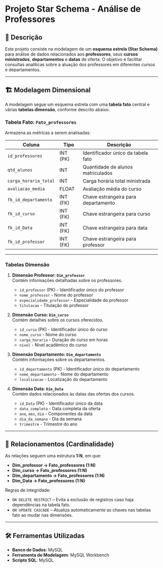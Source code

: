 # Projeto Star Schema - Análise de Professores

## 📖 Descrição

Este projeto consiste na modelagem de um **esquema estrela (Star Schema)** para análise de dados relacionados aos **professores**, seus **cursos ministrados**, **departamentos** e **datas** de oferta. O objetivo é facilitar consultas analíticas sobre a atuação dos professores em diferentes cursos e departamentos.

---

## 🏗️ Modelagem Dimensional

A modelagem segue um esquema estrela com uma **tabela fato** central e várias **tabelas dimensão**, conforme descrito abaixo.

### **Tabela Fato: `Fato_professores`**
Armazena as métricas a serem analisadas:

| Coluna               | Tipo          | Descrição                        |
|---------------------|---------------|----------------------------------|
| `id_professores`      | INT (PK)       | Identificador único da tabela fato |
| `qtd_alunos`          | INT            | Quantidade de alunos matriculados |
| `carga_horaria_total` | INT            | Carga horária total ministrada   |
| `avaliacao_media`     | FLOAT          | Avaliação média do curso         |
| `fk_id_departamento`  | INT (FK)       | Chave estrangeira para departamento |
| `fk_id_curso`         | INT (FK)       | Chave estrangeira para curso     |
| `fk_id_Data`          | INT (FK)       | Chave estrangeira para data      |
| `fk_id_professor`     | INT (FK)       | Chave estrangeira para professor |

---

### **Tabelas Dimensão**

1. **Dimensão Professor: `Dim_professor`**  
   Contém informações detalhadas sobre os professores.  
   - `id_professor` (PK) - Identificador único do professor  
   - `nome_professor` - Nome do professor  
   - `especialidade_professor` - Especialidade do professor  
   - `titulacao` - Titulação do professor  

2. **Dimensão Curso: `Dim_curso`**  
   Contém detalhes sobre os cursos oferecidos.  
   - `id_curso` (PK) - Identificador único do curso  
   - `nome_curso` - Nome do curso  
   - `carga_horaria` - Duração do curso em horas  
   - `nivel` - Nível acadêmico do curso  

3. **Dimensão Departamento: `Dim_departamento`**  
   Contém informações sobre os departamentos.  
   - `id_departamento` (PK) - Identificador único do departamento  
   - `nome_departamento` - Nome do departamento  
   - `localizacao` - Localização do departamento  

4. **Dimensão Data: `Dim_Data`**  
   Contém dados relacionados às datas das ofertas dos cursos.  
   - `id_Data` (PK) - Identificador único da data  
   - `data_completa` - Data completa da oferta  
   - `ano`, `mes`, `dia` - Componentes da data  
   - `dia_da_semana` - Dia da semana  
   - `trimestre` - Trimestre do ano  

---

## 🔗 Relacionamentos (Cardinalidade)

As relações seguem uma estrutura **1:N**, em que:

- **Dim_professor → Fato_professores (1:N)**  
- **Dim_curso → Fato_professores (1:N)**  
- **Dim_departamento → Fato_professores (1:N)**  
- **Dim_Data → Fato_professores (1:N)**  

Regras de integridade:  
- `ON DELETE RESTRICT` – Evita a exclusão de registros caso haja dependências na tabela fato.  
- `ON UPDATE CASCADE` – Atualiza automaticamente as chaves nas tabelas fato ao mudar nas dimensões.  

---

## 🛠️ Ferramentas Utilizadas
* **Banco de Dados**: MySQL
* **Ferramenta de Modelagem**: MySQL Workbench
* **Scripts SQL**: MySQL
